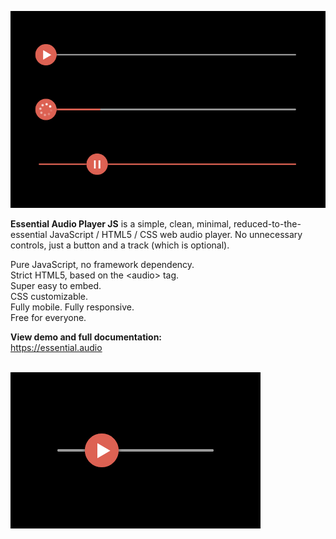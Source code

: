 <a href="https://essential.audio" target="_blank"><img src="https://github.com/Freeedle/Essential-Audio-Player/blob/main/screenshots/Essential_Audio_Player_Screenshot_3.jpg" alt="Essential Audio Player JS is a simple, clean, reduced-to-the-essential JavaScript / HTML5 / CSS web audio player."></a>

<strong>Essential Audio Player JS</strong> is a simple, clean, minimal, reduced-to-the-essential JavaScript / HTML5 / CSS web audio player. No unnecessary controls, just a button and a track (which is optional).

Pure JavaScript, no framework dependency.<br />
Strict HTML5, based on the &lt;audio&gt; tag.<br />
Super easy to embed.<br />
CSS customizable.<br />
Fully mobile. Fully responsive.<br />
Free for everyone.

<strong>View demo and full documentation:</strong><br />
https://essential.audio

<br />
<a href="https://essential.audio" target="_blank"><img src="https://github.com/Freeedle/Essential-Audio-Player/blob/main/screenshots/Essential_Audio_Player_Screenshot_1_small.jpg" alt="Essential Audio Player JS is just a simple, clean, reduced-to-the-essential JavaScript / HTML5 / CSS web audio player."></a>
